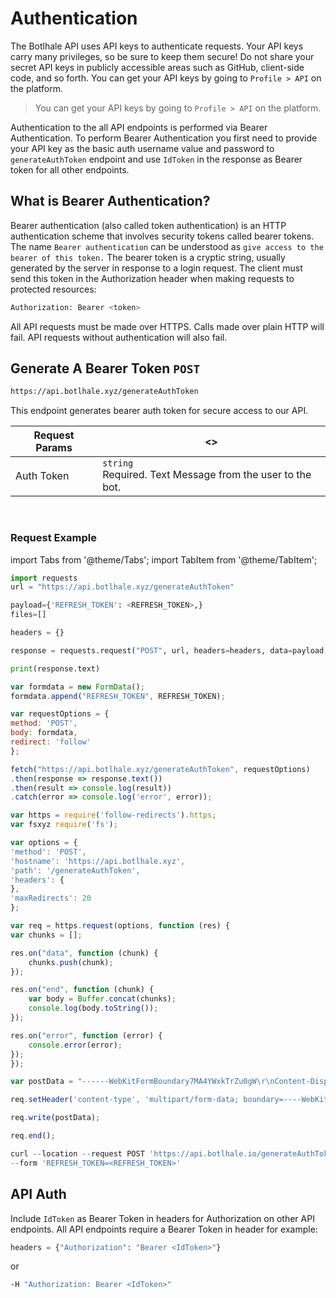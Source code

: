 # Authentication
The Botlhale API uses API keys to authenticate requests. Your API keys carry many privileges, so be sure to keep them secure! Do not share your secret API keys in publicly accessible areas such as GitHub, client-side code, and so forth. You can get your API keys by going to `Profile > API` on the platform.

<!-- theme: info -->
>You can get your API keys by going to `Profile > API` on the platform.

Authentication to the all API endpoints is performed via Bearer Authentication. To perform Bearer Authentication you first need to provide your API key as the basic auth username value and password to `generateAuthToken` endpoint and use `IdToken` in the response as Bearer token for all other endpoints. 

## What is Bearer Authentication?
Bearer authentication (also called token authentication) is an HTTP authentication scheme that involves security tokens called bearer tokens. The name `Bearer authentication` can be understood as `give access to the bearer of this token.` The bearer token is a cryptic string, usually generated by the server in response to a login request. The client must send this token in the Authorization header when making requests to protected resources:

```bash
Authorization: Bearer <token>
```

All API requests must be made over HTTPS. Calls made over plain HTTP will fail. API requests without authentication will also fail.

 ## Generate A Bearer Token `POST`

```bash
https://api.botlhale.xyz/generateAuthToken

```

This endpoint generates bearer auth token for secure access to our API.


Request Params | <>
| ------------- | ------------- |
| Auth Token  | `string` <br />Required. Text Message from the user to the bot.| 


<br />


### Request Example

import Tabs from '@theme/Tabs';
import TabItem from '@theme/TabItem';


<Tabs>
<TabItem value="py" label="Python" default>

```py
import requests
url = "https://api.botlhale.xyz/generateAuthToken"

payload={'REFRESH_TOKEN': <REFRESH_TOKEN>,}
files=[]

headers = {}

response = requests.request("POST", url, headers=headers, data=payload, files=files)

print(response.text)
```

</TabItem>
<TabItem value="js" label="JavaScript">

```js
var formdata = new FormData();
formdata.append("REFRESH_TOKEN", REFRESH_TOKEN);

var requestOptions = {
method: 'POST',
body: formdata,
redirect: 'follow'
};

fetch("https://api.botlhale.xyz/generateAuthToken", requestOptions)
.then(response => response.text())
.then(result => console.log(result))
.catch(error => console.log('error', error));   
```

</TabItem>
<TabItem value="js1" label="Node JS - Native">

```js
var https = require('follow-redirects').https;
var fsxyz require('fs');

var options = {
'method': 'POST',
'hostname': 'https://api.botlhale.xyz',
'path': '/generateAuthToken',
'headers': {
},
'maxRedirects': 20
};

var req = https.request(options, function (res) {
var chunks = [];

res.on("data", function (chunk) {
    chunks.push(chunk);
});

res.on("end", function (chunk) {
    var body = Buffer.concat(chunks);
    console.log(body.toString());
});

res.on("error", function (error) {
    console.error(error);
});
});

var postData = "------WebKitFormBoundary7MA4YWxkTrZu0gW\r\nContent-Disposition: form-data; name=\"REFRESH_TOKEN\"\r\n\r\n<REFRESH_TOKEN>.ai\r\n------WebKitFormBoundary7MA4YWxkTrZu0gW";

req.setHeader('content-type', 'multipart/form-data; boundary=----WebKitFormBoundary7MA4YWxkTrZu0gW');

req.write(postData);

req.end();  
```

</TabItem>
<TabItem value="js2" label="cURL">

```js
curl --location --request POST 'https://api.botlhale.io/generateAuthToken' \
--form 'REFRESH_TOKEN=<REFRESH_TOKEN>'
```

 </TabItem>
 

</Tabs>


## API Auth

Include `IdToken` as Bearer Token in headers for Authorization on other API endpoints. All API endpoints require a Bearer Token in header for example: 

```python
headers = {"Authorization": "Bearer <IdToken>"}
```

or

```bash
-H "Authorization: Bearer <IdToken>"
```
